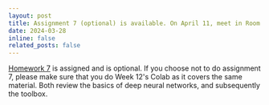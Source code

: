 ```yaml
---
layout: post
title: Assignment 7 (optional) is available. On April 11, meet in Room 301 for one class only
date: 2024-03-28
inline: false
related_posts: false
---
```


[Homework 7](../../homework-7) is assigned and is optional. If you choose not to do assignment 7, please make sure that you do Week 12's Colab as it covers the same material. Both review the basics of deep neural networks, and subsequently the toolbox.
